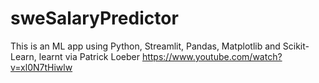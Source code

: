 # sweSalaryPredictor
This is an ML app using Python, Streamlit, Pandas, Matplotlib and Scikit-Learn, learnt via Patrick Loeber https://www.youtube.com/watch?v=xl0N7tHiwlw

